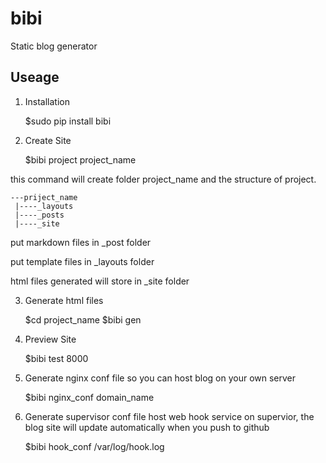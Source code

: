 # bibi
Static blog generator

## Useage

1. Installation

    $sudo pip install bibi

2. Create Site

    $bibi project project_name

this command will create folder project_name and the structure of project.

    ---priject_name
     |----_layouts
     |----_posts
     |----_site
 
 put markdown files in _post folder
 
 put template files in _layouts folder
 
 html files generated will store in _site folder
 
3. Generate html files


    $cd project_name
    $bibi gen

4. Preview Site


    $bibi test 8000

5. Generate nginx conf file
  so you can host blog on your own server


    $bibi nginx_conf domain_name

6. Generate supervisor conf file
  host web hook service on supervior, the blog site will update automatically when you push to github


    $bibi hook_conf /var/log/hook.log


